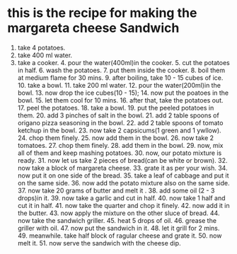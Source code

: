 # this is the recipe for making the margareta cheese Sandwich
1. take 4 potatoes.
2. take 400 ml water.
3. take a cooker.
    4. pour the water(400ml)in the cooker.
    5. cut the potatoes in half.
    6. wash the potatoes.
        7. put them inside the cooker.
        8. boil them at medium flame for 30 mins.
        9. after boiling, take 10 - 15 cubes of ice.
            10. take a bowl.
            11. take 200 ml water.
            12. pour the water(200ml)in the bowl.
            13. now drop the ice cubes(10 - 15);
                14. now put the poatoes in the bowl.
                15. let them cool for 10 mins.
                16. after that, take the potatoes out.
                    17. peel the potatoes.
                    18. take a bowl.
                    19. put the peeled potatoes in them.
                        20. add 3 pinches of salt in the bowl.
                        21. add 2 table spoons of origano pizza seasoning in the bowl.
                        22. add 2 table spoons of tomato ketchup in the bowl.
                        23. now take 2 capsicums(1 green and 1 ywllow).
                            24. chop them finely. 
                            25. now add them in the bowl.
                            26. now take 2 tomatoes.
                                27.  chop them finely.
                                28. add them in the bowl.
                                29. now, mix all of them and keep mashing potatoes.
                                30. now, our potato mixture is ready.
                                    31. now let us take 2 pieces of bread(can be white or brown).
                                    32. now take a block of margareta cheese.
                                    33. grate it as per your wish.
                                        34. now put it on one side of the bread.
                                        35. take a leaf of cabbage and put it on the same side.
                                        36. now add the potato mixture also on the same side.
                                            37. now take 20 grams of butter and melt it .
                                            38. add some oil (2 - 3 drops)in it.
                                            39. now take a garlic and cut in half.
                                                40. now take 1 half and cut it in half.
                                                41. now take the quarter and chop it finely.
                                                42. now add it in the butter.
                                                    43. now apply the mixture on the other sluce of bread.
                                                    44. now take the sandwich griller.
                                                    45. heat 5 drops of oil.
                                                        46. grease the griller with oil.
                                                        47. now put the sandwich in it.
                                                        48. let it grill for 2 mins.
                                                            49. meanwhile. take half block of ragular cheese and grate it.
                                                            50. now melt it.
                                                            51. now serve the sandwich with the cheese dip.